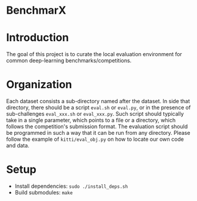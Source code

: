 BenchmarX
=========

# Introduction 

The goal of this project is to curate the local evaluation
environment for common deep-learning benchmarks/competitions.

# Organization

Each dataset consists a sub-directory named after the dataset.  In side
that directory, there should be a script `eval.sh` or `eval.py`, or in
the presence of sub-challenges `eval_xxx.sh` or `eval_xxx.py`.  Such
script should typically take in a single parameter, which points to a
file or a directory, which follows the competition's submission format.
The evaluation script should be programmed in such a way that it can be
run from any directory.  Please follow the example of
`kitti/eval_obj.py` on how to locate our own code and data.


# Setup

- Install dependencies: `sudo ./install_deps.sh`
- Build submodules: `make`

